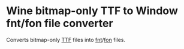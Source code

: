 Wine bitmap-only TTF to Window fnt/fon file converter
======================================================

Converts bitmap-only [TTF](https://en.wikipedia.org/wiki/TrueType_fonts) files into [fnt](https://jeffpar.github.io/kbarchive/kb/065/Q65123/)/[fon](https://www.chiark.greenend.org.uk/~sgtatham/fonts/) files.
